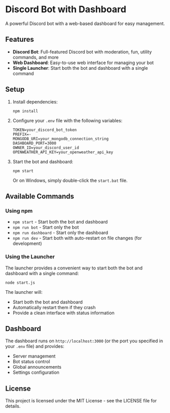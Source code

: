 # Discord Bot with Dashboard

A powerful Discord bot with a web-based dashboard for easy management.

## Features

- **Discord Bot**: Full-featured Discord bot with moderation, fun, utility commands, and more
- **Web Dashboard**: Easy-to-use web interface for managing your bot
- **Single Launcher**: Start both the bot and dashboard with a single command

## Setup

1. Install dependencies:
   ```
   npm install
   ```

2. Configure your `.env` file with the following variables:
   ```
   TOKEN=your_discord_bot_token
   PREFIX=-
   MONGODB_URI=your_mongodb_connection_string
   DASHBOARD_PORT=3000
   OWNER_ID=your_discord_user_id
   OPENWEATHER_API_KEY=your_openweather_api_key
   ```

3. Start the bot and dashboard:
   ```
   npm start
   ```
   
   Or on Windows, simply double-click the `start.bat` file.

## Available Commands

### Using npm

- `npm start` - Start both the bot and dashboard
- `npm run bot` - Start only the bot
- `npm run dashboard` - Start only the dashboard
- `npm run dev` - Start both with auto-restart on file changes (for development)

### Using the Launcher

The launcher provides a convenient way to start both the bot and dashboard with a single command:

```
node start.js
```

The launcher will:
- Start both the bot and dashboard
- Automatically restart them if they crash
- Provide a clean interface with status information

## Dashboard

The dashboard runs on `http://localhost:3000` (or the port you specified in your `.env` file) and provides:

- Server management
- Bot status control
- Global announcements
- Settings configuration

## License

This project is licensed under the MIT License - see the LICENSE file for details. 